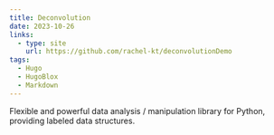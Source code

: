 ```yaml
---
title: Deconvolution
date: 2023-10-26
links:
  - type: site
    url: https://github.com/rachel-kt/deconvolutionDemo
tags:
  - Hugo
  - HugoBlox
  - Markdown
---
```


Flexible and powerful data analysis / manipulation library for Python, providing labeled data structures.

<!--more-->
